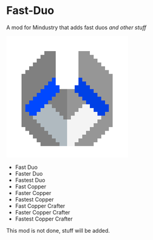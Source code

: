 # Fast-Duo

A mod for Mindustry that adds fast duos *and other stuff*

![logo](icon.png)

- Fast Duo
- Faster Duo
- Fastest Duo
- Fast Copper
- Faster Copper
- Fastest Copper
- Fast Copper Crafter
- Faster Copper Crafter
- Fastest Copper Crafter

This mod is not done, stuff will be added.